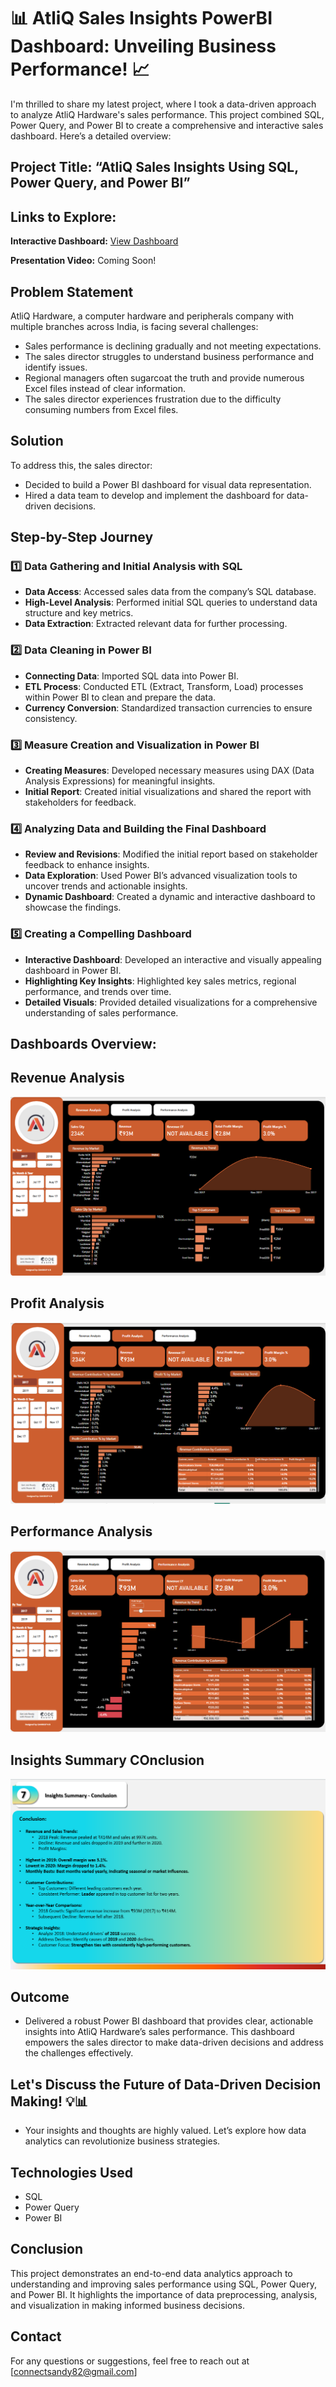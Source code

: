 # 📊 AtliQ Sales Insights PowerBI Dashboard: Unveiling Business Performance! 📈

I'm thrilled to share my latest project, where I took a data-driven approach to analyze AtliQ Hardware's sales performance. This project combined SQL, Power Query, and Power BI to create a comprehensive and interactive sales dashboard. Here’s a detailed overview:

## Project Title: “AtliQ Sales Insights Using SQL, Power Query, and Power BI”

## Links to Explore:
**Interactive Dashboard:** [View Dashboard](https://rb.gy/loxqar)

**Presentation Video:** Coming Soon!

## Problem Statement

AtliQ Hardware, a computer hardware and peripherals company with multiple branches across India, is facing several challenges:
- Sales performance is declining gradually and not meeting expectations.
- The sales director struggles to understand business performance and identify issues.
- Regional managers often sugarcoat the truth and provide numerous Excel files instead of clear information.
- The sales director experiences frustration due to the difficulty consuming numbers from Excel files.

## Solution
To address this, the sales director:
- Decided to build a Power BI dashboard for visual data representation.
- Hired a data team to develop and implement the dashboard for data-driven decisions.

## Step-by-Step Journey

### 1️⃣ Data Gathering and Initial Analysis with SQL
- **Data Access**: Accessed sales data from the company’s SQL database.
- **High-Level Analysis**: Performed initial SQL queries to understand data structure and key metrics.
- **Data Extraction**: Extracted relevant data for further processing.

### 2️⃣ Data Cleaning in Power BI
- **Connecting Data**: Imported SQL data into Power BI.
- **ETL Process**: Conducted ETL (Extract, Transform, Load) processes within Power BI to clean and prepare the data.
- **Currency Conversion**: Standardized transaction currencies to ensure consistency.

### 3️⃣ Measure Creation and Visualization in Power BI
- **Creating Measures**: Developed necessary measures using DAX (Data Analysis Expressions) for meaningful insights.
- **Initial Report**: Created initial visualizations and shared the report with stakeholders for feedback.


### 4️⃣ Analyzing Data and Building the Final Dashboard
- **Review and Revisions**: Modified the initial report based on stakeholder feedback to enhance insights.
- **Data Exploration**: Used Power BI’s advanced visualization tools to uncover trends and actionable insights.
- **Dynamic Dashboard**: Created a dynamic and interactive dashboard to showcase the findings.

### 5️⃣ Creating a Compelling Dashboard
- **Interactive Dashboard**: Developed an interactive and visually appealing dashboard in Power BI.
- **Highlighting Key Insights**: Highlighted key sales metrics, regional performance, and trends over time.
- **Detailed Visuals**: Provided detailed visualizations for a comprehensive understanding of sales performance.

## Dashboards Overview:

## Revenue Analysis
![Revenue Analyasis](https://github.com/connectsandy82/AtliQ-Sales-Insights/blob/main/Revenue%20Analysis.png)

## Profit Analysis
![Profit Analysis](https://github.com/connectsandy82/AtliQ-Sales-Insights/blob/main/Profit%20Analysis.png)

## Performance Analysis
![Performance Analysis](https://github.com/connectsandy82/AtliQ-Sales-Insights/blob/main/Performance%20Analysis.png)

## Insights Summary COnclusion
![Insights Summary COnclusion](https://github.com/connectsandy82/AtliQ-Sales-Insights/blob/main/Insights%20Summary%20Conclusion.png)

## Outcome
- Delivered a robust Power BI dashboard that provides clear, actionable insights into AtliQ Hardware’s sales performance. This dashboard empowers the sales director to make data-driven decisions and address the challenges effectively.

## Let's Discuss the Future of Data-Driven Decision Making! 💡📊
- Your insights and thoughts are highly valued. Let’s explore how data analytics can revolutionize business strategies.

## Technologies Used
- SQL
- Power Query
- Power BI

## Conclusion
This project demonstrates an end-to-end data analytics approach to understanding and improving sales performance using SQL, Power Query, and Power BI. It highlights the importance of data preprocessing, analysis, and visualization in making informed business decisions.

## Contact
For any questions or suggestions, feel free to reach out at [connectsandy82@gmail.com]
